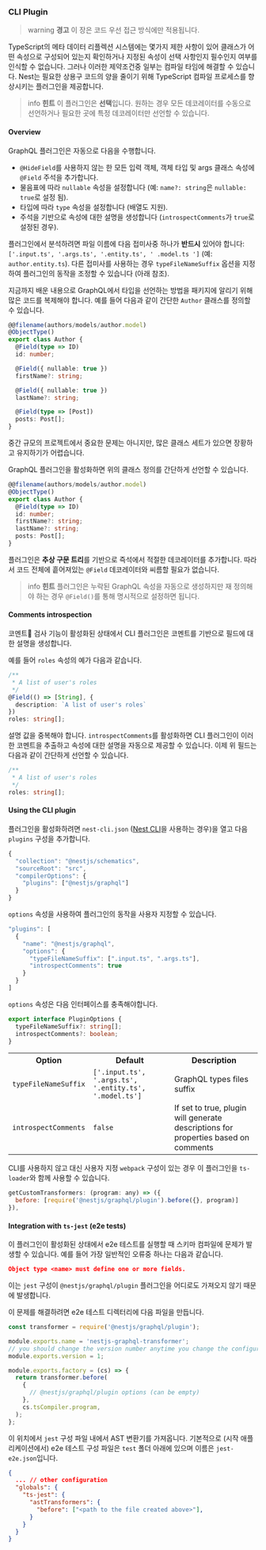 ### CLI Plugin

> warning **경고** 이 장은 코드 우선 접근 방식에만 적용됩니다.

TypeScript의 메타 데이터 리플렉션 시스템에는 몇가지 제한 사항이 있어 클래스가 어떤 속성으로 구성되어 있는지 확인하거나 지정된 속성이 선택 사항인지 필수인지 여부를 인식할 수 없습니다. 그러나 이러한 제약조건중 일부는 컴파일 타임에 해결할 수 있습니다. Nest는 필요한 상용구 코드의 양을 줄이기 위해 TypeScript 컴파일 프로세스를 향상시키는 플러그인을 제공합니다.

> info **힌트** 이 플러그인은 **선택**입니다. 원하는 경우 모든 데코레이터를 수동으로 선언하거나 필요한 곳에 특정 데코레이터만 선언할 수 있습니다.

#### Overview

GraphQL 플러그인은 자동으로 다음을 수행합니다.

- `@HideField`를 사용하지 않는 한 모든 입력 객체, 객체 타입 및 args 클래스 속성에 `@Field` 주석을 추가합니다.
- 물음표에 따라 `nullable` 속성을 설정합니다 (예: `name?: string`은 `nullable: true`로 설정 됨).
- 타입에 따라 `type` 속성을 설정합니다 (배열도 지원).
- 주석을 기반으로 속성에 대한 설명을 생성합니다 (`introspectComments`가 `true`로 설정된 경우).

플러그인에서 분석하려면 파일 이름에 다음 접미사중 하나가 **반드시** 있어야 합니다: `['.input.ts', '.args.ts', '.entity.ts', ' .model.ts ']` (예: `author.entity.ts`). 다른 접미사를 사용하는 경우 `typeFileNameSuffix` 옵션을 지정하여 플러그인의 동작을 조정할 수 있습니다 (아래 참조).

지금까지 배운 내용으로 GraphQL에서 타입을 선언하는 방법을 패키지에 알리기 위해 많은 코드를 복제해야 합니다. 예를 들어 다음과 같이 간단한 `Author` 클래스를 정의할 수 있습니다.

```typescript
@@filename(authors/models/author.model)
@ObjectType()
export class Author {
  @Field(type => ID)
  id: number;

  @Field({ nullable: true })
  firstName?: string;

  @Field({ nullable: true })
  lastName?: string;

  @Field(type => [Post])
  posts: Post[];
}
```

중간 규모의 프로젝트에서 중요한 문제는 아니지만, 많은 클래스 세트가 있으면 장황하고 유지하기가 어렵습니다.

GraphQL 플러그인을 활성화하면 위의 클래스 정의를 간단하게 선언할 수 있습니다.

```typescript
@@filename(authors/models/author.model)
@ObjectType()
export class Author {
  @Field(type => ID)
  id: number;
  firstName?: string;
  lastName?: string;
  posts: Post[];
}
```

플러그인은 **추상 구문 트리**를 기반으로 즉석에서 적절한 데코레이터를 추가합니다. 따라서 코드 전체에 흩어져있는 `@Field` 데코레이터와 씨름할 필요가 없습니다.

> info **힌트** 플러그인은 누락된 GraphQL 속성을 자동으로 생성하지만 재 정의해야 하는 경우 `@Field()`를 통해 명시적으로 설정하면 됩니다.

#### Comments introspection

코멘트 검사 기능이 활성화된 상태에서 CLI 플러그인은 코멘트를 기반으로 필드에 대한 설명을 생성합니다.

예를 들어 `roles` 속성의 예가 다음과 같습니다.

```typescript
/**
 * A list of user's roles
 */
@Field(() => [String], {
  description: `A list of user's roles`
})
roles: string[];
```

설명 값을 중복해야 합니다. `introspectComments`를 활성화하면 CLI 플러그인이 이러한 코멘트을 추출하고 속성에 대한 설명을 자동으로 제공할 수 있습니다. 이제 위 필드는 다음과 같이 간단하게 선언할 수 있습니다.

```typescript
/**
 * A list of user's roles
 */
roles: string[];
```

#### Using the CLI plugin

플러그인을 활성화하려면 `nest-cli.json` ([Nest CLI](/cli/overview)을 사용하는 경우)을 열고 다음 `plugins` 구성을 추가합니다.

```javascript
{
  "collection": "@nestjs/schematics",
  "sourceRoot": "src",
  "compilerOptions": {
    "plugins": ["@nestjs/graphql"]
  }
}
```

`options` 속성을 사용하여 플러그인의 동작을 사용자 지정할 수 있습니다.

```javascript
"plugins": [
  {
    "name": "@nestjs/graphql",
    "options": {
      "typeFileNameSuffix": [".input.ts", ".args.ts"],
      "introspectComments": true
    }
  }
]
```

`options` 속성은 다음 인터페이스를 충족해야합니다.

```typescript
export interface PluginOptions {
  typeFileNameSuffix?: string[];
  introspectComments?: boolean;
}
```

<table>
  <tr>
    <th>Option</th>
    <th>Default</th>
    <th>Description</th>
  </tr>
  <tr>
    <td><code>typeFileNameSuffix</code></td>
    <td><code>['.input.ts', '.args.ts', '.entity.ts', '.model.ts']</code></td>
    <td>GraphQL types files suffix</td>
  </tr>
  <tr>
    <td><code>introspectComments</code></td>
      <td><code>false</code></td>
      <td>If set to true, plugin will generate descriptions for properties based on comments</td>
  </tr>
</table>

CLI를 사용하지 않고 대신 사용자 지정 `webpack` 구성이 있는 경우 이 플러그인을 `ts-loader`와 함께 사용할 수 있습니다.

```javascript
getCustomTransformers: (program: any) => ({
  before: [require('@nestjs/graphql/plugin').before({}, program)]
}),
```

#### Integration with `ts-jest` (e2e tests)

이 플러그인이 활성화된 상태에서 e2e 테스트를 실행할 때 스키마 컴파일에 문제가 발생할 수 있습니다. 예를 들어 가장 일반적인 오류중 하나는 다음과 같습니다.

```json
Object type <name> must define one or more fields.
```

이는 `jest` 구성이 `@nestjs/graphql/plugin` 플러그인을 어디로도 가져오지 않기 때문에 발생합니다.

이 문제를 해결하려면 e2e 테스트 디렉터리에 다음 파일을 만듭니다.

```javascript
const transformer = require('@nestjs/graphql/plugin');

module.exports.name = 'nestjs-graphql-transformer';
// you should change the version number anytime you change the configuration below - otherwise, jest will not detect changes
module.exports.version = 1;

module.exports.factory = (cs) => {
  return transformer.before(
    {
      // @nestjs/graphql/plugin options (can be empty)
    },
    cs.tsCompiler.program,
  );
};
```

이 위치에서 `jest` 구성 파일 내에서 AST 변환기를 가져옵니다. 기본적으로 (시작 애플리케이션에서) e2e 테스트 구성 파일은 `test` 폴더 아래에 있으며 이름은 `jest-e2e.json`입니다.

```json
{
  ... // other configuration
  "globals": {
    "ts-jest": {
      "astTransformers": {
        "before": ["<path to the file created above>"],
      }
    }
  }
}
```
